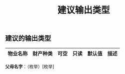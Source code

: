 ﻿---
title: 建议输出类型
second_title: Aspose.Cells Cloud Documen
type: docs
url: /zh/specification/model/suggestedoutputtype/
description: Aspose.Cells 云模型规范：SuggestedOutputType。轻松处理 Excel 和其他电子表格文档，具有打开、生成、编辑、拆分、合并、比较和转换等功能
weight: 50
---
## **建议的输出类型**

 

|物业名称|财产种类|可空|只读|默认值|描述|
|:- |:- |:- |:- |:- |:- |

**父母名字**：（枚举）[枚举]
